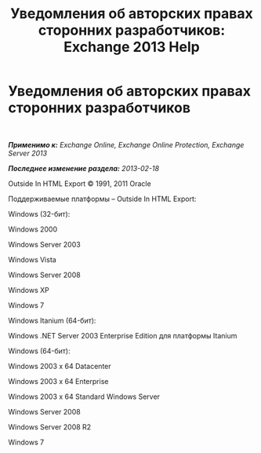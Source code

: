 ﻿---
title: 'Уведомления об авторских правах сторонних разработчиков: Exchange 2013 Help'
TOCTitle: Уведомления об авторских правах сторонних разработчиков
ms:assetid: e94f1244-acb8-4ddd-b54e-5cc37f903bbf
ms:mtpsurl: https://technet.microsoft.com/ru-ru/library/Dd351225(v=EXCHG.150)
ms:contentKeyID: 50487319
ms.date: 04/30/2018
mtps_version: v=EXCHG.150
ms.translationtype: HT
---

# Уведомления об авторских правах сторонних разработчиков

 

_**Применимо к:** Exchange Online, Exchange Online Protection, Exchange Server 2013_

_**Последнее изменение раздела:** 2013-02-18_

Outside In HTML Export © 1991, 2011 Oracle

Поддерживаемые платформы – Outside In HTML Export:

Windows (32-бит):

Windows 2000

Windows Server 2003

Windows Vista

Windows Server 2008

Windows XP

Windows 7

Windows Itanium (64-бит):

Windows .NET Server 2003 Enterprise Edition для платформы Itanium

Windows (64-бит):

Windows 2003 x 64 Datacenter

Windows 2003 x 64 Enterprise

Windows 2003 x 64 Standard Windows Server

Windows Server 2008

Windows Server 2008 R2

Windows 7

